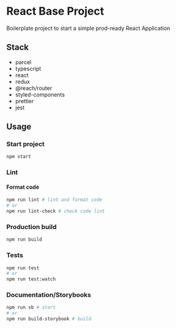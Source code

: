 # React Base Project

Boilerplate project to start a simple prod-ready React Application

## Stack

- parcel
- typescript
- react
- redux
- @reach/router
- styled-components
- prettier
- jest

## Usage

### Start project

```sh
npm start
```

### Lint

#### Format code

```sh
npm run lint # lint and format code
# or
npm run lint-check # check code lint
```

### Production build

```sh
npm run build
```

### Tests

```sh
npm run test
# or
npm run test:watch
```

### Documentation/Storybooks

```sh
npm run sb # start
# or
npm run build-storybook # build
```
